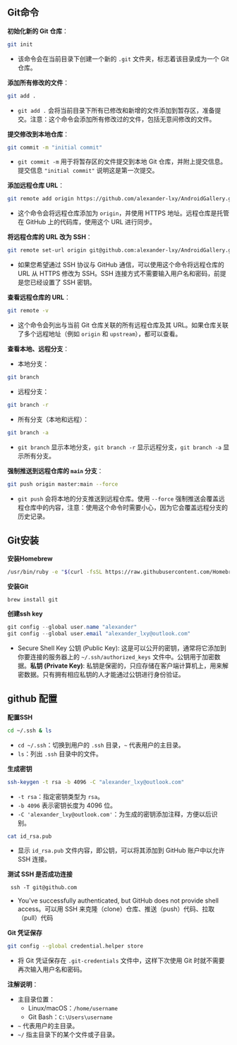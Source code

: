 ## Git命令

**初始化新的 Git 仓库**：

```bash
git init
```

- 该命令会在当前目录下创建一个新的 `.git` 文件夹，标志着该目录成为一个 Git 仓库。

**添加所有修改的文件**：

```bash
git add .
```

- `git add .` 会将当前目录下所有已修改和新增的文件添加到暂存区，准备提交。注意：这个命令会添加所有修改过的文件，包括无意间修改的文件。

**提交修改到本地仓库**：

```bash
git commit -m "initial commit"
```

- `git commit -m` 用于将暂存区的文件提交到本地 Git 仓库，并附上提交信息。提交信息 `"initial commit"` 说明这是第一次提交。

**添加远程仓库 URL**：

```bash
git remote add origin https://github.com/alexander-lxy/AndroidGallery.git
```

- 这个命令会将远程仓库添加为 `origin`，并使用 HTTPS 地址。远程仓库是托管在 GitHub 上的代码库，使用这个 URL 进行同步。

**将远程仓库的 URL 改为 SSH**：

```bash
git remote set-url origin git@github.com:alexander-lxy/AndroidGallery.git
```

- 如果您希望通过 SSH 协议与 GitHub 通信，可以使用这个命令将远程仓库的 URL 从 HTTPS 修改为 SSH。SSH 连接方式不需要输入用户名和密码，前提是您已经设置了 SSH 密钥。

**查看远程仓库的 URL**：

```bash
git remote -v
```

- 这个命令会列出与当前 Git 仓库关联的所有远程仓库及其 URL。如果仓库关联了多个远程地址（例如 `origin` 和 `upstream`），都可以查看。

**查看本地、远程分支**：

- 本地分支：

```bash
git branch
```

- 远程分支：

```bash
git branch -r
```

- 所有分支（本地和远程）：

```bash
git branch -a
```

- `git branch` 显示本地分支，`git branch -r` 显示远程分支，`git branch -a` 显示所有分支。

**强制推送到远程仓库的 `main` 分支**：

```bash
git push origin master:main --force
```

- `git push` 会将本地的分支推送到远程仓库。使用 `--force` 强制推送会覆盖远程仓库中的内容，注意：使用这个命令时需要小心，因为它会覆盖远程分支的历史记录。





## Git安装

**安装Homebrew**

```bash
/usr/bin/ruby -e "$(curl -fsSL https://raw.githubusercontent.com/Homebrew/install/master/install)"
```

**安装Git**

```undefined
brew install git
```

**创建ssh key**

```csharp
git config --global user.name "alexander"
git config --global user.email "alexander_lxy@outlook.com"
```

- Secure Shell Key 公钥 (Public Key): 这是可以公开的密钥，通常将它添加到你要连接的服务器上的 `~/.ssh/authorized_keys` 文件中。公钥用于加密数据。**私钥 (Private Key)**: 私钥是保密的，只应存储在客户端计算机上，用来解密数据。只有拥有相应私钥的人才能通过公钥进行身份验证。





## github 配置

**配置SSH**

```bash
cd ~/.ssh & ls
```

- `cd ~/.ssh`：切换到用户的 `.ssh` 目录，`~` 代表用户的主目录。
- `ls`：列出 `.ssh` 目录中的文件。

**生成密钥**

```bash
ssh-keygen -t rsa -b 4096 -C "alexander_lxy@outlook.com"
```

- `-t rsa`：指定密钥类型为 `rsa`。
- `-b 4096` 表示密钥长度为 4096 位。
- `-C 'alexander_lxy@outlook.com'`：为生成的密钥添加注释，方便以后识别。

```bash
cat id_rsa.pub
```

- 显示 `id_rsa.pub` 文件内容，即公钥，可以将其添加到 GitHub 账户中以允许 SSH 连接。

**测试 SSH 是否成功连接**

```
 ssh -T git@github.com
```

- You've successfully authenticated, but GitHub does not provide shell access。可以用 SSH 来克隆（clone）仓库、推送（push）代码、拉取（pull）代码

 **Git 凭证保存**

```bash
git config --global credential.helper store
```

- 将 Git 凭证保存在 `.git-credentials` 文件中，这样下次使用 Git 时就不需要再次输入用户名和密码。

**注解说明**：

- 主目录位置：
  - Linux/macOS：`/home/username`
  - Git Bash：`C:\Users\username`
- `~` 代表用户的主目录。
- `~/` 指主目录下的某个文件或子目录。



